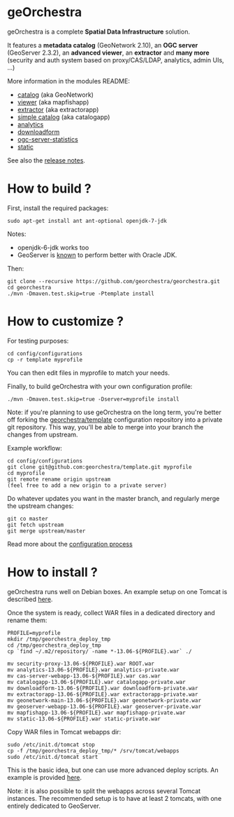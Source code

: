 geOrchestra
===========

geOrchestra is a complete **Spatial Data Infrastructure** solution.

It features a **metadata catalog** (GeoNetwork 2.10), an **OGC server** (GeoServer 2.3.2), an **advanced viewer**, an **extractor** and **many more** (security and auth system based on proxy/CAS/LDAP, analytics, admin UIs, ...)

More information in the modules README:
 * [catalog](https://github.com/georchestra/geonetwork/blob/georchestra-29/README.md) (aka GeoNetwork)
 * [viewer](https://github.com/georchestra/georchestra/blob/master/mapfishapp/README.md) (aka mapfishapp)
 * [extractor](https://github.com/georchestra/georchestra/blob/master/extractorapp/README.md) (aka extractorapp)
 * [simple catalog](https://github.com/georchestra/georchestra/blob/master/catalogapp/README.md) (aka catalogapp)
 * [analytics](https://github.com/georchestra/georchestra/blob/master/analytics/README.md)
 * [downloadform](https://github.com/georchestra/georchestra/blob/master/downloadform/README.md)
 * [ogc-server-statistics](https://github.com/georchestra/georchestra/blob/master/ogc-server-statistics/README.md)
 * [static](https://github.com/georchestra/georchestra/blob/master/static/README.md)

See also the [release notes](https://github.com/georchestra/georchestra/blob/master/RELEASE_NOTES.md).


How to build ?
==============

First, install the required packages: 

    sudo apt-get install ant ant-optional openjdk-7-jdk

Notes: 
 * openjdk-6-jdk works too 
 * GeoServer is [known](http://research.geodan.nl/2012/10/openjdk7-vs-oracle-jdk7-with-geoserver/) to perform better with Oracle JDK.

Then:

    git clone --recursive https://github.com/georchestra/georchestra.git
    cd georchestra
    ./mvn -Dmaven.test.skip=true -Ptemplate install


How to customize ?
==================

For testing purposes:

    cd config/configurations
    cp -r template myprofile

You can then edit files in myprofile to match your needs.

Finally, to build geOrchestra with your own configuration profile:

    ./mvn -Dmaven.test.skip=true -Dserver=myprofile install

Note: if you're planning to use geOrchestra on the long term, you're better off forking the [georchestra/template](https://github.com/georchestra/template) configuration repository into a private git repository.
This way, you'll be able to merge into your branch the changes from upstream.

Example workflow:

    cd config/configurations
    git clone git@github.com:georchestra/template.git myprofile
    cd myprofile
    git remote rename origin upstream
    (feel free to add a new origin to a private server)

Do whatever updates you want in the master branch, and regularly merge the upstream changes:

    git co master
    git fetch upstream
    git merge upstream/master


Read more about the [configuration process](https://github.com/georchestra/georchestra/blob/master/config/README.md)


How to install ?
===============

geOrchestra runs well on Debian boxes.
An example setup on one Tomcat is described [here](https://github.com/georchestra/georchestra/blob/master/INSTALL.md).

Once the system is ready, collect WAR files in a dedicated directory and rename them:

    PROFILE=myprofile
    mkdir /tmp/georchestra_deploy_tmp
    cd /tmp/georchestra_deploy_tmp
    cp `find ~/.m2/repository/ -name *-13.06-${PROFILE}.war` ./
    
    mv security-proxy-13.06-${PROFILE}.war ROOT.war
    mv analytics-13.06-${PROFILE}.war analytics-private.war
    mv cas-server-webapp-13.06-${PROFILE}.war cas.war
    mv catalogapp-13.06-${PROFILE}.war catalogapp-private.war
    mv downloadform-13.06-${PROFILE}.war downloadform-private.war
    mv extractorapp-13.06-${PROFILE}.war extractorapp-private.war
    mv geonetwork-main-13.06-${PROFILE}.war geonetwork-private.war
    mv geoserver-webapp-13.06-${PROFILE}.war geoserver-private.war
    mv mapfishapp-13.06-${PROFILE}.war mapfishapp-private.war
    mv static-13.06-${PROFILE}.war static-private.war

Copy WAR files in Tomcat webapps dir:

    sudo /etc/init.d/tomcat stop
    cp -f /tmp/georchestra_deploy_tmp/* /srv/tomcat/webapps
    sudo /etc/init.d/tomcat start

This is the basic idea, but one can use more advanced deploy scripts. An example is provided 
[here](https://github.com/georchestra/georchestra/blob/master/server-deploy/linux_deploy_scripts/Readme.md).

Note: it is also possible to split the webapps across several Tomcat instances. 
The recommended setup is to have at least 2 tomcats, with one entirely dedicated to GeoServer.
